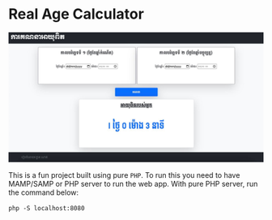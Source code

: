 # Real Age Calculator

<img src="statics/img/2024-03-29 19.50.31.jpg">

This is a fun project built using pure `PHP`. To run this you need to have MAMP/SAMP or PHP server to run the web app. With pure PHP server, run the command below:

```
php -S localhost:8080
```

